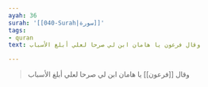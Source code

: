 ```yaml
---
ayah: 36
surah: '[[040-Surah|سورة]]'
tags:
- quran
text: وقال فرعون يا هامان ابن لي صرحا لعلي أبلغ الأسباب

---
```

> وقال [[فرعون]] يا هامان ابن لي صرحا لعلي أبلغ الأسباب
